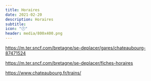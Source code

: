 ```yaml
---
title: Horaires
date: 2021-02-20
description: Horaires
subtitle:
icon: "🕖"
header: media/800x400.png
---
```


https://m.ter.sncf.com/bretagne/se-deplacer/gares/chateaubourg-87471524

https://m.ter.sncf.com/bretagne/se-deplacer/fiches-horaires

https://www.chateaubourg.fr/trains/
